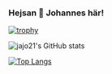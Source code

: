 ### Hejsan 👋 Johannes här!

[![trophy](https://github-profile-trophy.vercel.app/?username=jajo21)](https://github.com/ryo-ma/github-profile-trophy)


![jajo21's GitHub stats](https://github-readme-stats.vercel.app/api?username=jajo21&show_icons=true&theme=synthwave)

 [![Top Langs](https://github-readme-stats.vercel.app/api/top-langs/?username=jajo21&langs_count=10&theme=dark&card_width=450)]([https://github.com/jajo21/github-readme-stats](https://github.com/jajo21/github-readme-stats))

<!--
**jajo21/jajo21** is a ✨ _special_ ✨ repository because its `README.md` (this file) appears on your GitHub profile.

Here are some ideas to get you started:

- 🔭 I’m currently working on ...
- 🌱 I’m currently learning ...
- 👯 I’m looking to collaborate on ...
- 🤔 I’m looking for help with ...
- 💬 Ask me about ...
- 📫 How to reach me: ...
- 😄 Pronouns: ...
- ⚡ Fun fact: ...
-->
